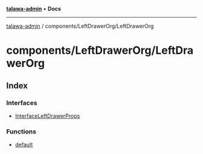 [**talawa-admin**](../../../README.md) • **Docs**

***

[talawa-admin](../../../modules.md) / components/LeftDrawerOrg/LeftDrawerOrg

# components/LeftDrawerOrg/LeftDrawerOrg

## Index

### Interfaces

- [InterfaceLeftDrawerProps](interfaces/InterfaceLeftDrawerProps.md)

### Functions

- [default](functions/default.md)
